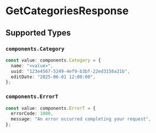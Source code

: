 # GetCategoriesResponse


## Supported Types

### `components.Category`

```typescript
const value: components.Category = {
  name: "<value>",
  uuid: "123e4567-5249-4ef9-b3bf-22ed3156a21b",
  editDate: "2025-06-01 12:00:00",
};
```

### `components.ErrorT`

```typescript
const value: components.ErrorT = {
  errorCode: 1000,
  message: "An error occurred completing your request",
};
```

